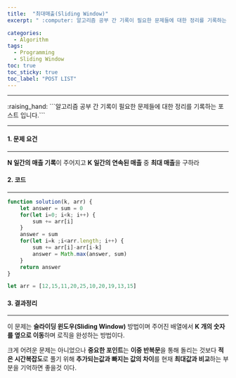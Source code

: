 ```yaml
---
title:  "최대매출(Sliding Window)"
excerpt: " :computer: 알고리즘 공부 간 기록이 필요한 문제들에 대한 정리를 기록하는 포스트 입니다."

categories:
  - Algorithm
tags:
  - Programming
  - Sliding Window
toc: true
toc_sticky: true
toc_label: "POST LIST"
---
```


<hr>
:raising_hand:  ```알고리즘 공부 간 기록이 필요한 문제들에 대한 정리를 기록하는 포스트 입니다.```
<hr>

#### 1. 문제 요건
***
**N 일간의 매출 기록**이 주어지고 **K 일간의 연속된 매출** 중 **최대 매출**을 구하라

#### 2. 코드
***

```javascript
function solution(k, arr) {
    let answer = sum = 0
    for(let i=0; i<k; i++) {
        sum += arr[i]
    }
    answer = sum
    for(let i=k ;i<arr.length; i++) {
        sum += arr[i]-arr[i-k]
        answer = Math.max(answer, sum)
    }
    return answer
}

let arr = [12,15,11,20,25,10,20,19,13,15]
```

#### 3. 결과정리
***

이 문제는 **슬라이딩 윈도우(Sliding Window)** 방법이며 주어진 배열에서 **K 개의 숫자를 옆으로 이동**하며 로직을 완성하는 방법이다.

크게 어려운 문제는 아니었으나 **중요한 포인트**는 **이중 반복문**을 통해 돌리는 것보다 **적은 시간복잡도**로 풀기 위해 **추가되는값과 빠지는 값의 차이**를 현재 **최대값과 비교**하는 부분을 기억하면 좋을것 이다.
